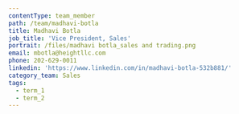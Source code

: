 ```yaml
---
contentType: team_member
path: /team/madhavi-botla
title: Madhavi Botla
job_title: 'Vice President, Sales'
portrait: /files/madhavi botla_sales and trading.png
email: mbotla@heightllc.com
phone: 202-629-0011
linkedin: 'https://www.linkedin.com/in/madhavi-botla-532b881/'
category_team: Sales
tags:
  - term_1
  - term_2
---
```


